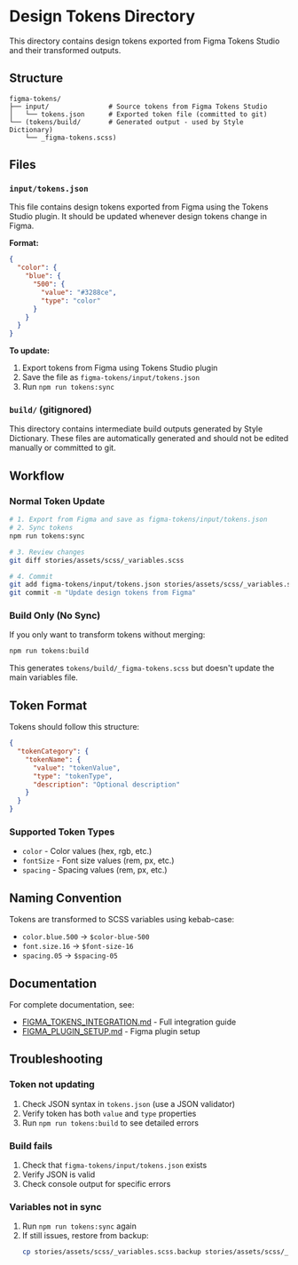 # Design Tokens Directory

This directory contains design tokens exported from Figma Tokens Studio and their transformed outputs.

## Structure

```
figma-tokens/
├── input/               # Source tokens from Figma Tokens Studio
│   └── tokens.json      # Exported token file (committed to git)
└── (tokens/build/       # Generated output - used by Style Dictionary)
    └── _figma-tokens.scss)
```

## Files

### `input/tokens.json`

This file contains design tokens exported from Figma using the Tokens Studio plugin. It should be updated whenever design tokens change in Figma.

**Format:**
```json
{
  "color": {
    "blue": {
      "500": {
        "value": "#3288ce",
        "type": "color"
      }
    }
  }
}
```

**To update:**
1. Export tokens from Figma using Tokens Studio plugin
2. Save the file as `figma-tokens/input/tokens.json`
3. Run `npm run tokens:sync`

### `build/` (gitignored)

This directory contains intermediate build outputs generated by Style Dictionary. These files are automatically generated and should not be edited manually or committed to git.

## Workflow

### Normal Token Update

```bash
# 1. Export from Figma and save as figma-tokens/input/tokens.json
# 2. Sync tokens
npm run tokens:sync

# 3. Review changes
git diff stories/assets/scss/_variables.scss

# 4. Commit
git add figma-tokens/input/tokens.json stories/assets/scss/_variables.scss
git commit -m "Update design tokens from Figma"
```

### Build Only (No Sync)

If you only want to transform tokens without merging:

```bash
npm run tokens:build
```

This generates `tokens/build/_figma-tokens.scss` but doesn't update the main variables file.

## Token Format

Tokens should follow this structure:

```json
{
  "tokenCategory": {
    "tokenName": {
      "value": "tokenValue",
      "type": "tokenType",
      "description": "Optional description"
    }
  }
}
```

### Supported Token Types

- `color` - Color values (hex, rgb, etc.)
- `fontSize` - Font size values (rem, px, etc.)
- `spacing` - Spacing values (rem, px, etc.)

## Naming Convention

Tokens are transformed to SCSS variables using kebab-case:

- `color.blue.500` → `$color-blue-500`
- `font.size.16` → `$font-size-16`
- `spacing.05` → `$spacing-05`

## Documentation

For complete documentation, see:
- [FIGMA_TOKENS_INTEGRATION.md](FIGMA_TOKENS_INTEGRATION.md) - Full integration guide
- [FIGMA_PLUGIN_SETUP.md](FIGMA_PLUGIN_SETUP.md) - Figma plugin setup

## Troubleshooting

### Token not updating

1. Check JSON syntax in `tokens.json` (use a JSON validator)
2. Verify token has both `value` and `type` properties
3. Run `npm run tokens:build` to see detailed errors

### Build fails

1. Check that `figma-tokens/input/tokens.json` exists
2. Verify JSON is valid
3. Check console output for specific errors

### Variables not in sync

1. Run `npm run tokens:sync` again
2. If still issues, restore from backup:
   ```bash
   cp stories/assets/scss/_variables.scss.backup stories/assets/scss/_variables.scss
   ```
